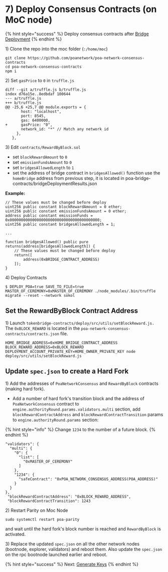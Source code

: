 # 7\) Deploy Consensus Contracts \(on MoC node\)

{% hint style="success" %}
Deploy consensus contracts after [Bridge Deployment](bridge-deployment.md)
{% endhint %}

1\) Clone the repo into the moc folder \(`:/home/moc`\)

```text
git clone https://github.com/poanetwork/poa-network-consensus-contracts
cd poa-network-consensus-contracts
npm i
```

2\) Set `gasPrice` to `0` in `truffle.js`

```text
diff --git a/truffle.js b/truffle.js
index d76a15e..8edbdaf 100644
--- a/truffle.js
+++ b/truffle.js
@@ -25,6 +25,7 @@ module.exports = {
       host: "localhost",
       port: 8545,
       gas: 6400000,
+      gasPrice: "0",
       network_id: "*" // Match any network id
     },
   },
```

3\) Edit `contracts/RewardByBlock.sol`

* set `blockRewardAmount` to `0`
* set `emissionFundsAmount` to `0`
* set `bridgesAllowedLength` to `1`
* set the address of bridge contract in `bridgesAllowed()` function  use the  `homeBridge` address from previous step, it is located in poa-bridge-contracts/bridgeDeploymentResults.json

**Example:**

```text
// These values must be changed before deploy
uint256 public constant blockRewardAmount = 0 ether; 
uint256 public constant emissionFundsAmount = 0 ether;
address public constant emissionFunds = 0x0000000000000000000000000000000000000000;
uint256 public constant bridgesAllowedLength = 1;

...

function bridgesAllowed() public pure returns(address[bridgesAllowedLength]) {
    // These values must be changed before deploy
    return([
        address(0xBRIDGE_CONTRACT_ADDRESS)
    ]);
}
```

4\) Deploy Contracts

```text
$ DEPLOY_POA=true SAVE_TO_FILE=true MASTER_OF_CEREMONY=0xMASTER_OF_CEREMONY ./node_modules/.bin/truffle migrate --reset --network sokol
```

## Set the RewardByBlock Contract Address

1\) Launch `tokenbridge-contracts/deploy/src/utils/setBlockReward.js.` The `0xBLOCK_REWARD` is located in the `poa-network-consensus-contracts/contracts.json` file.

```text
HOME_BRIDGE_ADDRESS=0xHOME_BRIDGE_CONTRACT_ADDRESS BLOCK_REWARD_ADDRESS=0xBLOCK_REWARD  DEPLOYMENT_ACCOUNT_PRIVATE_KEY=HOME_OWNER_PRIVATE_KEY node deploy/src/utils/setBlockReward.js
```

## Update `spec.json` to create a Hard Fork

1\) Add the addresses of `PoaNetworkConsensus` and `RewardByBlock` contracts \(making hard fork\).

* Add a number of hard fork's transition block and the address of `PoaNetworkConsensus` contract to `engine.authorityRound.params.validators.multi` section, add `blockRewardContractAddress` and `blockRewardContractTransition` params to `engine.authorityRound.params` section:

{% hint style="info" %}
Change `1234` to the number of a future block.
{% endhint %}

```text
"validators": {
  "multi": {
    "0": {
      "list": [
        "0xMASTER_OF_CEREMONY"
      ]
    },
    "1234": {
      "safeContract": "0xPOA_NETWORK_CONSENSUS_ADDRESS(POA_ADDRESS)"
    }
  }
},
 "blockRewardContractAddress": "0xBLOCK_REWARD_ADDRESS",
 "blockRewardContractTransition": 1243
```

2\) Restart Parity on Moc Node

```text
sudo systemctl restart poa-parity
```

and wait until the hard fork's block number is reached and `RewardByBlock` is activated.

3\) Replace the updated `spec.json` on all the other network nodes \(bootnode, explorer, validators\) and reboot them. Also update the `spec.json` on the rpc bootnode launched earlier and reboot.

{% hint style="success" %}
Next: [Generate Keys](generate-keys.md)
{% endhint %}



